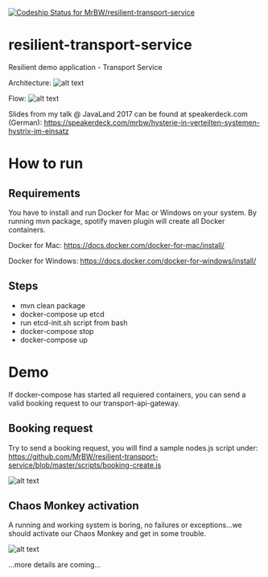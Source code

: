[ ![Codeship Status for MrBW/resilient-transport-service](https://app.codeship.com/projects/24a54080-fb34-0134-2a6b-7eca75f6b584/status?branch=master)](https://app.codeship.com/projects/211445)

# resilient-transport-service
Resilient demo application - Transport Service

Architecture:
![alt text](https://github.com/MrBW/resilient-transport-service/blob/master/docu/Architektur.png "Architecture")

Flow:
![alt text](https://github.com/MrBW/resilient-transport-service/blob/master/docu/HystrixTimeoutDefaults.png "Overview")

Slides from my talk @ JavaLand 2017 can be found at speakerdeck.com (German):
https://speakerdeck.com/mrbw/hysterie-in-verteilten-systemen-hystrix-im-einsatz

# How to run
## Requirements
You have to install and run Docker for Mac or Windows on your system. By running mvn package, spotify maven plugin will create all Docker containers.

Docker for Mac:
https://docs.docker.com/docker-for-mac/install/

Docker for Windows:
https://docs.docker.com/docker-for-windows/install/



## Steps
- mvn clean package
- docker-compose up etcd
- run etcd-init.sh script from bash
- docker-compose stop
- docker-compose up

# Demo
If docker-compose has started all requiered containers, you can send a valid booking request to our transport-api-gateway. 

## Booking request
Try to send a booking request, you will find a sample nodes.js script under:
https://github.com/MrBW/resilient-transport-service/blob/master/scripts/booking-create.js

![alt text](https://github.com/MrBW/resilient-transport-service/blob/master/docu/demo-booking-req-640px.gif "Booking Request")

## Chaos Monkey activation
A running and working system is boring, no failures or exceptions...we should activate our Chaos Monkey and get in some trouble.

![alt text](https://github.com/MrBW/resilient-transport-service/blob/master/docu/demo-chaos-monkey-req.gif "Chaos Monkey")


...more details are coming...
